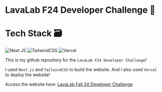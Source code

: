 # LavaLab F24 Developer Challenge 🚀

# Tech Stack 🗃️
![Next JS](https://img.shields.io/badge/Next-black?style=for-the-badge&logo=next.js&logoColor=white)
![TailwindCSS](https://img.shields.io/badge/tailwindcss-%2338B2AC.svg?style=for-the-badge&logo=tailwind-css&logoColor=white)
![Vercel](https://img.shields.io/badge/vercel-%23000000.svg?style=for-the-badge&logo=vercel&logoColor=white)

This is my github repository for the `LavaLab F24 Developer Challenge`!

I used `Next.js` and `TailwindCSS` to build the website. And I also used `Vercel` to deploy the website!

Access the website here: [LavaLab Fall 24 Developer Challenge](https://jerry-lavalab-finalround.vercel.app/)
